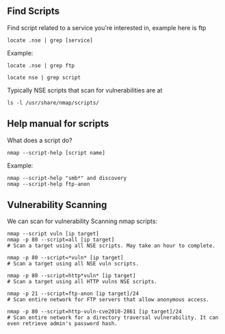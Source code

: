 ## Find Scripts

Find script related to a service you're interested in, example here is ftp

	locate .nse | grep [service]

Example:

	locate .nse | grep ftp
	
	locate nse | grep script

Typically NSE scripts that scan for vulnerabilities are at

	ls -l /usr/share/nmap/scripts/

## Help manual for scripts

What does a script do?

	nmap --script-help [script name]

Example:

	nmap --script-help "smb*" and discovery
	nmap --script-help ftp-anon

##  Vulnerability Scanning

We can scan for vulnerability Scanning nmap scripts:

	nmap --script vuln [ip target]
	nmap -p 80 --script=all [ip target]
	# Scan a target using all NSE scripts. May take an hour to complete.

	nmap -p 80 --script=*vuln* [ip target]
	# Scan a target using all NSE vuln scripts.

	nmap -p 80 --script=http*vuln* [ip target]
	# Scan a target using all HTTP vulns NSE scripts.

	nmap -p 21 --script=ftp-anon [ip target]/24
	# Scan entire network for FTP servers that allow anonymous access.

	nmap -p 80 --script=http-vuln-cve2010-2861 [ip target]/24
	# Scan entire network for a directory traversal vulnerability. It can even retrieve admin's password hash.